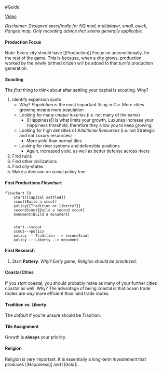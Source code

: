 #Guide 

[Video](https://www.youtube.com/watch?v=DgGPJu5sK94)

*Disclaimer: Designed specifically for NQ mod, multiplayer, small, quick, Pangea map. Only recording advice that seems generally applicable.*

#### Production Focus

Note: Every city should have [[Production]] Focus on unconditionally, for the rest of the game. This is because, when a city grows, production worked by the newly birthed citizen will be added to that turn's production generation.

#### Scouting

The *first* thing to think about after settling your capital is scouting. Why?
 1. Identify expansion spots
	 - Why? *Population* is the most important thing in Civ. More cities growing means more population.
	 - Looking for many *unique* luxuries (i.e. not many of the same)
		 - [[Happiness]] is what limits your growth. Luxuries increase your Happiness threshold, therefore they allow you to keep growing.
	 - Looking for high densities of *Additional Resources* (i.e. not Strategic and not Luxury resources)
		 - More yield than normal tiles
	 - Looking for river systems and defensible positions
		 - Again, increased yield, as well as better defense across rivers
 2. Find ruins
 3. Find other civilizations
 4. Find city-states
 5. Make a decision on social policy tree

#### First Productions Flowchart

```mermaid
flowchart TD
	start([Capital settled])
	scout[Build a scout]
	policy{{Tradition or liberty?}}
	secondScout[Build a second scout]
	monument[Build a monument]
	

	start-->scout
	scout-->policy
	policy -- Tradition --> secondScout
	policy -- Liberty --> monument
```

#### First Research

1. Start **Pottery**. *Why? Early game, Religion should be prioritized*.

#### Coastal Cities

If you *start* coastal, you should probably make as many of your further cities coastal as well. Why? The advantage of being coastal is that ocean trade routes are *way* more efficient than land trade routes.

#### Tradition vs. Liberty

The *default* if you're unsure should be Tradition.

#### Tile Assignment

Growth is **always** your priority.

#### Religion

Religion is very important. It is essentially a long-term *investement* that produces [[Happiness]] and [[Gold]].